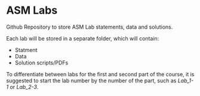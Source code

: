 # ASM Labs
Github Repository to store ASM Lab statements, data and solutions.

Each lab will be stored in a separate folder, which will contain:

* Statment
* Data
* Solution scripts/PDFs

To differentiate between labs for the first and second part of the course, it is suggested to start the lab number by the number of the part, such as *Lab_1-1* or *Lab_2-3*.
